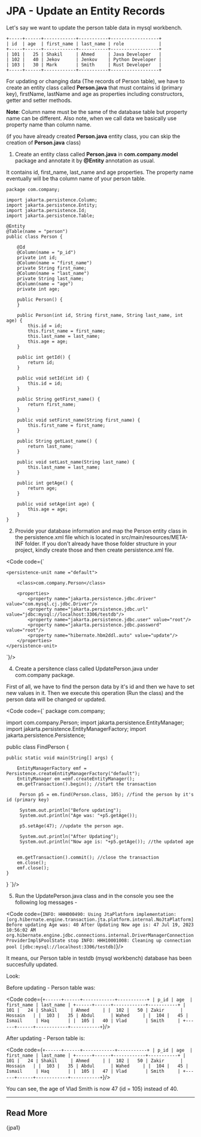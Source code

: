 
# JPA - Update an Entity Records

Let's say we want to update the person table data in mysql workbench.


```
+-----+------+------------+-----------+------------------+
| id  | age  | first_name | last_name | role             |
+-----+------+------------+-----------+------------------+
| 101 |   25 | Shakil     | Ahmed     | Java Developer   |
| 102 |   40 | Jekov      | Jenkov    | Python Developer |
| 103 |   30 | Mark       | Smith     | Rust Developer   |
+-----+------+------------+-----------+------------------+
```


For updating or changing data (The records of Person table), we have to create an entity class called **Person.java** that must contains id (primary key), firstName, lastName and age as properties including constructors, getter and setter methods. 

**Note**: Column name must be the same of the database table but property name can be different. Also note, when we call data we basically use property name than column name.

(if you have already created **Person.java** entity class, you can skip the creation of **Person.java** class)


1. Create an entity class called **Person.java** in **com.company.model** package and annotate it by **@Entity** annotation as usual.

It contains id, first_name, last_name and age properties. The property name eventually will be tha column name of your person table.

```
package com.company;

import jakarta.persistence.Column;
import jakarta.persistence.Entity;
import jakarta.persistence.Id;
import jakarta.persistence.Table;

@Entity
@Table(name = "person")
public class Person {

    @Id
    @Column(name = "p_id")
    private int id;
    @Column(name = "first_name")
    private String first_name;
    @Column(name = "last_name")
    private String last_name;
    @Column(name = "age")
    private int age;

    public Person() {
    }

    public Person(int id, String first_name, String last_name, int age) {
        this.id = id;
        this.first_name = first_name;
        this.last_name = last_name;
        this.age = age;
    }

    public int getId() {
        return id;
    }

    public void setId(int id) {
        this.id = id;
    }

    public String getFirst_name() {
        return first_name;
    }

    public void setFirst_name(String first_name) {
        this.first_name = first_name;
    }

    public String getLast_name() {
        return last_name;
    }

    public void setLast_name(String last_name) {
        this.last_name = last_name;
    }

    public int getAge() {
        return age;
    }

    public void setAge(int age) {
        this.age = age;
    }
}
```

2. Provide your database information and map the Person entity class in the persistence.xml file which is located in src/main/resources/META-INF folder. If you don't already have those folder structure in your project, kindly create those and then create persistence.xml file.

<Code code={`

<?xml version="1.0" encoding="UTF-8" standalone="yes"?>
<persistence xmlns="http://xmlns.jcp.org/xml/ns/persistence"
             xmlns:xsi="http://www.w3.org/2001/XMLSchema-instance"
             xsi:schemaLocation="http://xmlns.jcp.org/xml/ns/persistence http://xmlns.jcp.org/xml/ns/persistence/persistence_2_2.xsd"
             version="2.2">

    <persistence-unit name ="default">

        <class>com.company.Person</class>

        <properties>
            <property name="jakarta.persistence.jdbc.driver" value="com.mysql.cj.jdbc.Driver"/>
            <property name="jakarta.persistence.jdbc.url" value="jdbc:mysql://localhost:3306/testdb"/>
            <property name="jakarta.persistence.jdbc.user" value="root"/>
            <property name="jakarta.persistence.jdbc.password" value="root"/>
            <property name="hibernate.hbm2ddl.auto" value="update"/>
        </properties>
    </persistence-unit>
</persistence>
`}/>


4. Create a persitence class called UpdatePerson.java under com.company package.

First of all, we have to find the person data by it's id and then we have to set new values in it. Then we execute this operation (Run the class) and the person data will be changed or updated.

<Code code={`
package com.company;

import com.company.Person;
import jakarta.persistence.EntityManager;
import jakarta.persistence.EntityManagerFactory;
import jakarta.persistence.Persistence;

public class FindPerson {

    public static void main(String[] args) {

        EntityManagerFactory emf = Persistence.createEntityManagerFactory("default");
        EntityManager em =emf.createEntityManager();
        em.getTransaction().begin(); //start the transaction
       
         Person p5 = em.find(Person.class, 105); //find the person by it's id (primary key)

         System.out.println("Before updating");
         System.out.println("Age was: "+p5.getAge());

         p5.setAge(47); //update the person age.

         System.out.println("After Updating");
         System.out.println("Now age is: "+p5.getAge()); //the updated age


        em.getTransaction().commit(); //close the transaction
        em.close();
        emf.close();
    }
}
`}/>


5. Run the UpdatePerson.java class and in the console you see the following log messages -

<Code code={`
INFO: HHH000490: Using JtaPlatform implementation: [org.hibernate.engine.transaction.jta.platform.internal.NoJtaPlatform]
Before updating
Age was: 40
After Updating
Now age is: 47
Jul 19, 2023 10:56:02 AM org.hibernate.engine.jdbc.connections.internal.DriverManagerConnectionProviderImpl$PoolState stop
INFO: HHH10001008: Cleaning up connection pool [jdbc:mysql://localhost:3306/testdb]
`}/>


It means, our Person table in testdb (mysql workbench) database has been succesfully updated. 

Look: 

Before updating - Person table was:

<Code code={`
+------+------+------------+-----------+
| p_id | age  | first_name | last_name |
+------+------+------------+-----------+
|  101 |   24 | Shakil     | Ahmed     |
|  102 |   50 | Zakir      | Hossain   |
|  103 |   35 | Abdul      | Wahed     |
|  104 |   45 | Ismail     | Haq       |
|  105 |   40 | Vlad       | Smith     |
+------+------+------------+-----------+
`}/>


After updating - Person table is:

<Code code={`
+------+------+------------+-----------+
| p_id | age  | first_name | last_name |
+------+------+------------+-----------+
|  101 |   24 | Shakil     | Ahmed     |
|  102 |   50 | Zakir      | Hossain   |
|  103 |   35 | Abdul      | Wahed     |
|  104 |   45 | Ismail     | Haq       |
|  105 |   47 | Vlad       | Smith     |
+------+------+------------+-----------+
`}/>

You can see, the age of Vlad Smith is now 47 (id = 105) instead of 40. 

-----

<h2>Read More</h2>
{jpa1}
